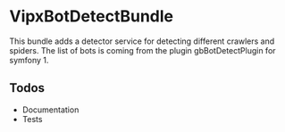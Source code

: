 VipxBotDetectBundle
===================

This bundle adds a detector service for detecting different crawlers and spiders. The list of bots is coming from
the plugin gbBotDetectPlugin for symfony 1.

Todos
-----

- Documentation
- Tests